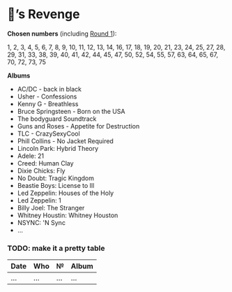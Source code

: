 # 🦉’s Revenge

**Chosen numbers** (including [Round 1](I.md)): 

1, 2, 3, 4, 5, 6, 7, 8, 9, 10, 11, 12, 13, 14, 16, 17, 18, 19, 20, 21, 23, 24, 25, 27, 28, 29, 31, 33, 38, 39, 40, 41, 42, 44, 45, 47, 50, 52, 54, 55, 57, 63, 64, 65, 67, 70, 72, 73, 75

**Albums**

* AC/DC - back in black
* Usher - Confessions
* Kenny G - Breathless
* Bruce Springsteen - Born on the USA
* The bodyguard Soundtrack
* Guns and Roses - Appetite for Destruction
* TLC - CrazySexyCool
* Phill Collins - No Jacket Required
* Lincoln Park: Hybrid Theory
* Adele: 21
* Creed: Human Clay
* Dixie Chicks: Fly
* No Doubt: Tragic Kingdom
* Beastie Boys: License to Ill
* Led Zeppelin: Houses of the Holy
* Led Zeppelin: 1
* Billy Joel: The Stranger
* Whitney Houstin: Whitney Houston
* NSYNC: 'N Sync
* …

### TODO: make it a pretty table

Date|Who|№|Album
----|---|-|-----
…|…|…|…
